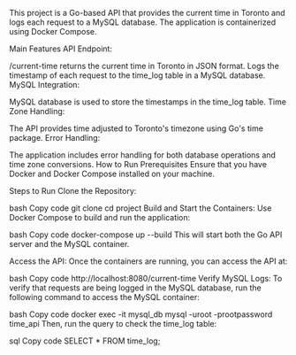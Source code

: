 This project is a Go-based API that provides the current time in Toronto and logs each request to a MySQL database. The application is containerized using Docker Compose.

Main Features
API Endpoint:

/current-time returns the current time in Toronto in JSON format.
Logs the timestamp of each request to the time_log table in a MySQL database.
MySQL Integration:

MySQL database is used to store the timestamps in the time_log table.
Time Zone Handling:

The API provides time adjusted to Toronto's timezone using Go's time package.
Error Handling:

The application includes error handling for both database operations and time zone conversions.
How to Run
Prerequisites
Ensure that you have Docker and Docker Compose installed on your machine.

Steps to Run
Clone the Repository:

bash
Copy code
git clone <repository-url>
cd project
Build and Start the Containers: Use Docker Compose to build and run the application:

bash
Copy code
docker-compose up --build
This will start both the Go API server and the MySQL container.

Access the API: Once the containers are running, you can access the API at:

bash
Copy code
http://localhost:8080/current-time
Verify MySQL Logs: To verify that requests are being logged in the MySQL database, run the following command to access the MySQL container:

bash
Copy code
docker exec -it mysql_db mysql -uroot -prootpassword time_api
Then, run the query to check the time_log table:

sql
Copy code
SELECT * FROM time_log;